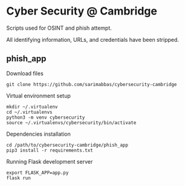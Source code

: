 # Cyber Security @ Cambridge

Scripts used for OSINT and phish attempt.

All identifying information, URLs, and credentials have been stripped.

## phish_app

Download files

```
git clone https://github.com/sarimabbas/cybersecurity-cambridge
```

Virtual environment setup

```
mkdir ~/.virtualenv
cd ~/.virtualenvs
python3 -m venv cybersecurity
source ~/.virtualenvs/cybersecurity/bin/activate
```

Dependencies installation

```
cd /path/to/cybersecurity-cambridge/phish_app
pip3 install -r requirements.txt
```

Running Flask development server

```
export FLASK_APP=app.py
flask run
```
